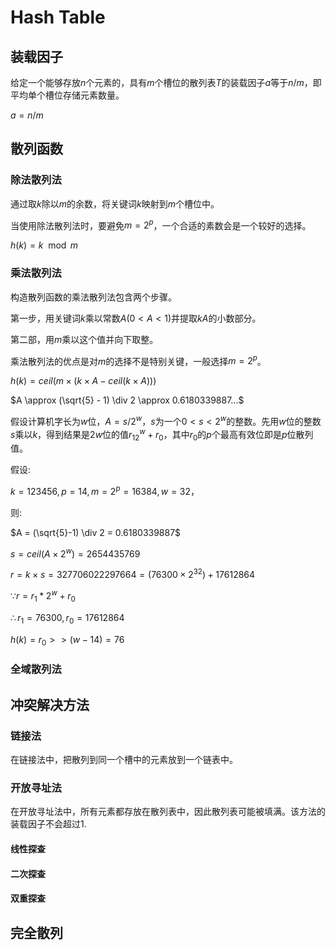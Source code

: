 # Hash Table

## 装载因子

给定一个能够存放$n$个元素的，具有$m$个槽位的散列表$T$的装载因子$a$等于$n$/$m$，即平均单个槽位存储元素数量。

$a = n/m$

## 散列函数

### 除法散列法

通过取$k$除以$m$的余数，将关键词$k$映射到$m$个槽位中。

当使用除法散列法时，要避免$m=2^p$，一个合适的素数会是一个较好的选择。

$h(k) = k \mod m$

### 乘法散列法

构造散列函数的乘法散列法包含两个步骤。

第一步，用关键词$k$乘以常数$A (0 < A < 1)$并提取$kA$的小数部分。

第二部，用$m$乘以这个值并向下取整。

乘法散列法的优点是对$m$的选择不是特别关键，一般选择$m=2^p$。

$h(k) = ceil(m \times (k \times A - ceil(k \times A)))$

$A \approx (\sqrt{5} - 1) \div 2 \approx 0.6180339887...$

假设计算机字长为$w$位，$A = s/2^w$，$s$为一个$0<s<2^w$的整数。先用$w$位的整数$s$乘以$k$，得到结果是$2w$位的值$r_12^w + r_0$，其中$r_0$的$p$个最高有效位即是$p$位散列值。

假设:

$k = 123 456, p = 14, m = 2^p = 16 384, w = 32$，

则:

$A = (\sqrt{5}-1) \div 2 =  0.6180339887$

$s = ceil(A \times 2^w) = 2654435769$

$r = k \times s = 327706022297664 = (76300 \times 2^{32}) + 17612864$


$\because r = r_1 * 2^w + r_0$

$\therefore r_1 = 76300, r_0 = 17612864$

$h(k) = r_0 >> (w - 14) = 76$

### 全域散列法

## 冲突解决方法

### 链接法

在链接法中，把散列到同一个槽中的元素放到一个链表中。

### 开放寻址法

在开放寻址法中，所有元素都存放在散列表中，因此散列表可能被填满。该方法的装载因子不会超过1.

#### 线性探查

#### 二次探查

#### 双重探查

## 完全散列